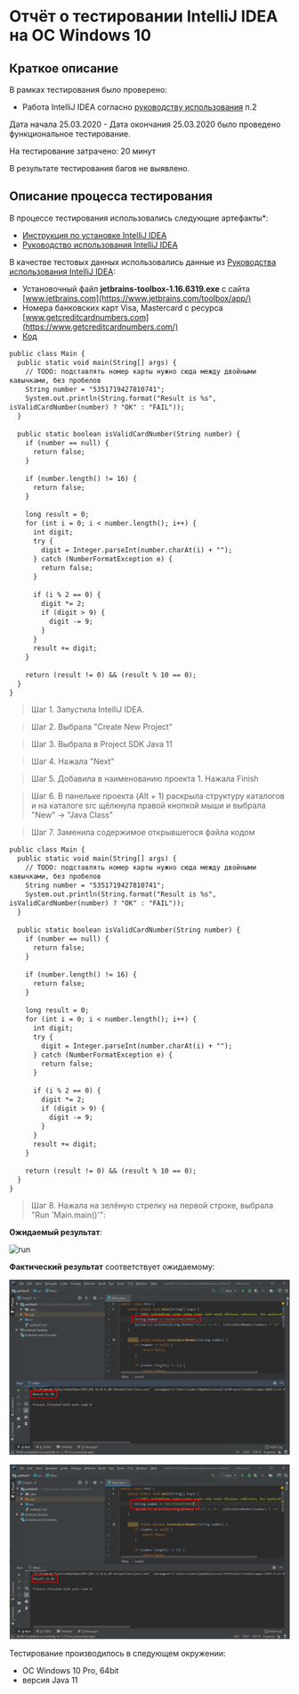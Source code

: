 # Отчёт о тестировании IntelliJ IDEA на ОС Windows 10

## Краткое описание

В рамках тестирования было проверено:

* Работа IntelliJ IDEA согласно [руководству использования](https://github.com/netology-code/javaqa-homeworks/tree/master/intro) п.2

Дата начала 25.03.2020 - Дата окончания 25.03.2020 было проведено функциональное тестирование.

На тестирование затрачено: 20 минут

В результате тестирования багов не выявлено.

## Описание процесса тестирования

В процессе тестирования использовались следующие артефакты*:
* [Инструкция по установке IntelliJ IDEA](https://github.com/netology-code/javaqa-homeworks/blob/master/intro/idea.md)
* [Руководство использования IntelliJ IDEA](https://github.com/netology-code/javaqa-homeworks/tree/master/intro)

В качестве тестовых данных использовались данные из [Руководства использования IntelliJ IDEA](https://github.com/netology-code/javaqa-homeworks/tree/master/intro):

* Установочный файл **jetbrains-toolbox-1.16.6319.exe** с сайта [www.jetbrains.com](https://www.jetbrains.com/toolbox/app/)
* Номера банковских карт Visa, Mastercard с ресурса [www.getcreditcardnumbers.com](https://www.getcreditcardnumbers.com/) 
* [Код](https://github.com/netology-code/javaqa-homeworks/tree/master/intro)

```
public class Main {
  public static void main(String[] args) {
    // TODO: подставлять номер карты нужно сюда между двойными кавычками, без пробелов
    String number = "5351719427810741";
    System.out.println(String.format("Result is %s", isValidCardNumber(number) ? "OK" : "FAIL"));
  }

  public static boolean isValidCardNumber(String number) {
    if (number == null) {
      return false;
    }

    if (number.length() != 16) {
      return false;
    }

    long result = 0;
    for (int i = 0; i < number.length(); i++) {
      int digit;
      try {
        digit = Integer.parseInt(number.charAt(i) + "");
      } catch (NumberFormatException e) {
        return false;
      }

      if (i % 2 == 0) {
        digit *= 2;
        if (digit > 9) {
          digit -= 9;
        }
      }
      result += digit;
    }

    return (result != 0) && (result % 10 == 0);
  }
}
```

>Шаг 1. Запустила IntelliJ IDEA.

>Шаг 2. Выбрала "Create New Project"

>Шаг 3. Выбрала в Project SDK Java 11

>Шаг 4. Нажала "Next"

>Шаг 5. Добавила в наименованию проекта 1. Нажала Finish

>Шаг 6. В панельке проекта (Alt + 1) раскрыла структуру каталогов и на каталоге src щёлкнула правой кнопкой мыши и выбрала "New" -> "Java Class"

>Шаг 7. Заменила содержимое открывшегося файла кодом 

```
public class Main {
  public static void main(String[] args) {
    // TODO: подставлять номер карты нужно сюда между двойными кавычками, без пробелов
    String number = "5351719427810741";
    System.out.println(String.format("Result is %s", isValidCardNumber(number) ? "OK" : "FAIL"));
  }

  public static boolean isValidCardNumber(String number) {
    if (number == null) {
      return false;
    }

    if (number.length() != 16) {
      return false;
    }

    long result = 0;
    for (int i = 0; i < number.length(); i++) {
      int digit;
      try {
        digit = Integer.parseInt(number.charAt(i) + "");
      } catch (NumberFormatException e) {
        return false;
      }

      if (i % 2 == 0) {
        digit *= 2;
        if (digit > 9) {
          digit -= 9;
        }
      }
      result += digit;
    }

    return (result != 0) && (result % 10 == 0);
  }
}
```

>Шаг 8. Нажала на зелёную стрелку на первой строке, выбрала "Run 'Main.main()'":

**Ожидаемый результат**:

![run](https://github.com/netology-code/javaqa-homeworks/blob/master/intro/pic/toolbox-step21.png)

**Фактический результат** соответствует ожидаемому:

![run](https://github.com/voevodina/images/blob/master/Card.png)

![run](https://github.com/voevodina/images/blob/master/Card_2.png)

Тестирование производилось в следующем окружении:

* ОС Windows 10 Pro, 64bit
* версия Java 11

